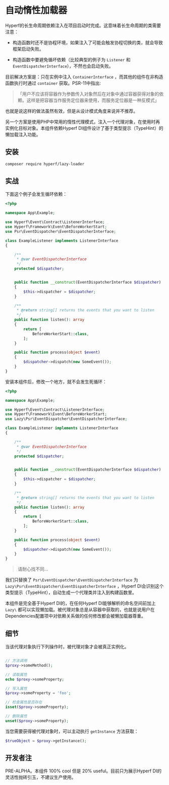 # 自动惰性加载器

Hyperf的长生命周期依赖注入在项目启动时完成。这意味着长生命周期的类需要注意：

* 构造函数时还不是协程环境，如果注入了可能会触发协程切换的类，就会导致框架启动失败。

* 构造函数中要避免循坏依赖（比较典型的例子为 `Listener` 和 `EventDispatcherInterface`），不然也会启动失败。

目前解决方案是：只在实例中注入 `ContainerInterface` ，而其他的组件在非构造函数执行时通过 `container` 获取。PSR-11中指出:

> 「用户不应该将容器作为参数传入对象然后在对象中通过容器获得对象的依赖。这样是把容器当作服务定位器来使用，而服务定位器是一种反模式」

也就是说这样的做法虽然有效，但是从设计模式角度来说并不推荐。

另一个方案是使用PHP中常用的惰性代理模式，注入一个代理对象，在使用时再实例化目标对象。本组件依赖Hyperf DI组件设计了基于类型提示（TypeHint）的懒加载注入功能。

## 安装

```bash
composer require hyperf/lazy-loader
```

## 实战

下面这个例子会发生循环依赖：

```php
<?php

namespace App\Example;

use Hyperf\Event\Contract\ListenerInterface;
use Hyperf\Framework\Event\BeforeWorkerStart;
use Psr\EventDispatcher\EventDispatcherInterface;

class ExampleListener implements ListenerInterface
{

    /**
     * @var EventDispatcherInterface
     */
    protected $dispatcher;


    public function __construct(EventDispatcherInterface $dispatcher)
    {
        $this->dispatcher = $dispatcher;
    }

    /**
     * @return string[] returns the events that you want to listen
     */
    public function listen(): array
    {
        return [
            BeforeWorkerStart::class,
        ];
    }

    public function process(object $event)
    {
        $dispatcher->dispatch(new SomeEvent());
    }
}
```

安装本组件后，修改一个地方，就不会发生死循环：

```php
<?php

namespace App\Example;

use Hyperf\Event\Contract\ListenerInterface;
use Hyperf\Framework\Event\BeforeWorkerStart;
use Lazy\Psr\EventDispatcher\EventDispatcherInterface;

class ExampleListener implements ListenerInterface
{

    /**
     * @var EventDispatcherInterface
     */
    protected $dispatcher;


    public function __construct(EventDispatcherInterface $dispatcher)
    {
        $this->dispatcher = $dispatcher;
    }

    /**
     * @return string[] returns the events that you want to listen
     */
    public function listen(): array
    {
        return [
            BeforeWorkerStart::class,
        ];
    }

    public function process(object $event)
    {
        $dispatcher->dispatch(new SomeEvent());
    }
}
```

> 请耐心找不同...

我们只替换了 `Psr\EventDispatcher\EventDispatcherInterface` 为 `Lazy\Psr\EventDispatcher\EventDispatcherInterface` ，Hyperf DI会识别这个类型提示（TypeHint），自动生成一个代理类并注入到构建函数里。

本组件是完全基于Hyperf DI的，在任何Hyperf DI能够解析的命名空间前加上 `Lazy\` 都可以实现懒加载。被代理对象总是从容器中获取的，也就是说用户在Dependencies配置项中对依赖关系做的任何修改都会被懒加载器尊重。

## 细节

当该代理对象执行下列操作时，被代理对象才会被真正实例化。

```php

// 方法调用
$proxy->someMethod();

// 读取属性
echo $proxy->someProperty;

// 写入属性
$proxy->someProperty = 'foo';

// 检查属性是否存在
isset($proxy->someProperty);

// 删除属性
unset($proxy->someProperty);

```

当您需要获得被代理对象时，可以主动执行 `getInstance` 方法获取：

```php
$trueObject = $proxy->getInstance();
```

## 开发者注

PRE-ALPHA。本组件 100% cool 但是 20% useful。目前只为展示Hyperf DI的灵活性抛砖引玉，不建议生产使用。


